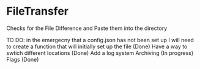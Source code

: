 # FileTransfer
Checks for the File Difference and Paste them into the directory

TO DO:
in the emergecny that a config.json has not been set up
	I will need to create a function that will initially set up the file (Done)
Have a way to swtich different locations (Done)
Add a log system
Archiving (In progress)
Flags (Done)
